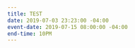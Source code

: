 ```yaml
---
title: TEST
date: 2019-07-03 23:23:00 -04:00
event-date: 2019-07-15 08:00:00 -04:00
end-time: 10PM
---
```


